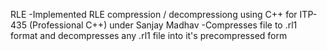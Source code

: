 RLE
  -Implemented RLE compression / decompressiong using C++ for ITP-435 (Professional C++) under Sanjay Madhav
  -Compresses file to .rl1 format and decompresses any .rl1 file into it's precompressed form
